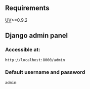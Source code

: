 ## Requirements

[UV](https://docs.astral.sh/uv/)>=0.9.2

## Django admin panel

### Accessible at:
```
http://localhost:8000/admin
```

### Default username and password
```
admin
```
